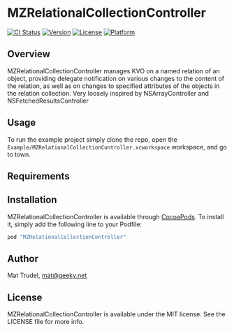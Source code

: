 # MZRelationalCollectionController

[![CI Status](http://img.shields.io/travis/moshozen/MZRelationalCollectionController.svg?style=flat)](https://travis-ci.org/moshozen/MZRelationalCollectionController)
[![Version](https://img.shields.io/cocoapods/v/MZRelationalCollectionController.svg?style=flat)](http://cocoapods.org/pods/MZRelationalCollectionController)
[![License](https://img.shields.io/cocoapods/l/MZRelationalCollectionController.svg?style=flat)](http://cocoapods.org/pods/MZRelationalCollectionController)
[![Platform](https://img.shields.io/cocoapods/p/MZRelationalCollectionController.svg?style=flat)](http://cocoapods.org/pods/MZRelationalCollectionController)

## Overview

MZRelationalCollectionController manages KVO on a named relation of an object,
providing delegate notification on various changes to the content of the
relation, as well as on changes to specified attributes of the objects in the
relation collection. Very loosely inspired by NSArrayController and
NSFetchedResultsController

## Usage

To run the example project simply clone the repo, open the
`Example/MZRelationalCollectionController.xcworkspace` workspace, and go to
town.

## Requirements

## Installation

MZRelationalCollectionController is available through [CocoaPods](http://cocoapods.org). To install
it, simply add the following line to your Podfile:

```ruby
pod "MZRelationalCollectionController"
```

## Author

Mat Trudel, mat@geeky.net

## License

MZRelationalCollectionController is available under the MIT license. See the LICENSE file for more info.
